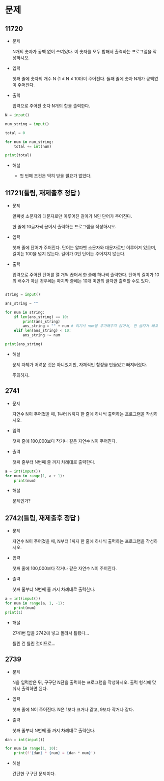 # 문제

## 11720

- 문제

  N개의 숫자가 공백 없이 쓰여있다. 이 숫자를 모두 합해서 출력하는 프로그램을 작성하시오.

- 입력

  첫째 줄에 숫자의 개수 N (1 ≤ N ≤ 100)이 주어진다. 둘째 줄에 숫자 N개가 공백없이 주어진다.

- 출력

  입력으로 주어진 숫자 N개의 합을 출력한다.

```python
N = input()

num_string = input()

total = 0

for num in num_string:
    total += int(num)

print(total)
```

- 해설

  - 첫 번째 조건은 딱히 받을 필요가 없었다.

## 11721(틀림, 재제출후 정답 )

- 문제

  알파벳 소문자와 대문자로만 이루어진 길이가 N인 단어가 주어진다.

  한 줄에 10글자씩 끊어서 출력하는 프로그램을 작성하시오.

- 입력

  첫째 줄에 단어가 주어진다. 단어는 알파벳 소문자와 대문자로만 이루어져 있으며, 길이는 100을 넘지 않는다. 길이가 0인 단어는 주어지지 않는다.

- 출력

  입력으로 주어진 단어를 열 개씩 끊어서 한 줄에 하나씩 출력한다. 단어의 길이가 10의 배수가 아닌 경우에는 마지막 줄에는 10개 미만의 글자만 출력할 수도 있다.

```python

string = input()

ans_string = ""

for num in string:
    if len(ans_string) == 10:
        print(ans_string)
        ans_string = "" + num # 여기서 num을 추가해주지 않아서, 한 글자가 빼고 출력되었다. for 문을 쓸 때, 그냥 반복만 하는 것이 아니라, 현재 순환중인 인자가 제대로 반영되는지 확인하자.
    elif len(ans_string) < 10:
        ans_string += num

print(ans_string)
```

- 해설

  문제 자체가 어려운 것은 아니었지만, 자체적인 함정을 만들었고 빠져버렸다.

  주의하자.



## 2741

- 문제

  자연수 N이 주어졌을 때, 1부터 N까지 한 줄에 하나씩 출력하는 프로그램을 작성하시오.

- 입력

  첫째 줄에 100,000보다 작거나 같은 자연수 N이 주어진다.

- 출력

  첫째 줄부터 N번째 줄 까지 차례대로 출력한다.

```python
a = int(input())
for num in range(1, a + 1):
    print(num)


```

- 해설

  문제인가?

  

## 2742(틀림, 재제출후 정답 )

- 문제

  자연수 N이 주어졌을 때, N부터 1까지 한 줄에 하나씩 출력하는 프로그램을 작성하시오.

- 입력

  첫째 줄에 100,000보다 작거나 같은 자연수 N이 주어진다.

- 출력

  첫째 줄부터 N번째 줄 까지 차례대로 출력한다.

```python
a = int(input())
for num in range(a, 1, -1):
    print(num)
print(1)
```

- 해설

  2741번 답을 2742에 넣고 돌려서 틀렸다...

  틀린 건 틀린 것이므로...



## 2739

- 문제

  N을 입력받은 뒤, 구구단 N단을 출력하는 프로그램을 작성하시오. 출력 형식에 맞춰서 출력하면 된다.

- 입력

  첫째 줄에 N이 주어진다. N은 1보다 크거나 같고, 9보다 작거나 같다.

- 출력

  첫째 줄부터 N번째 줄 까지 차례대로 출력한다.

```python
dan = int(input())

for num in range(1, 10):
    print(f'{dan} * {num} = {dan * num}')
```

- 해설

  간단한 구구단 문제이다.